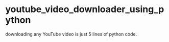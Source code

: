 # youtube_video_downloader_using_python
downloading any YouTube video is just 5 lines of python code.
